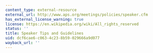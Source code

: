 ```yaml
---
content_type: external-resource
external_url: http://www.aps.org/meetings/policies/speaker.cfm
has_external_license_warning: true
license: https://en.wikipedia.org/wiki/All_rights_reserved
status: ''
title: Speaker Tips and Guidelines
uid: dcf6cae6-c063-4c23-8b59-029666a9d077
wayback_url: ''
---
```

